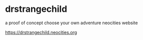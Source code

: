 # drstrangechild
a proof of concept choose your own adventure neocities website

https://drstrangechild.neocities.org
